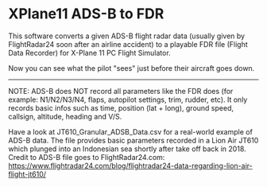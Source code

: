 # XPlane11 ADS-B to FDR
This software converts a given ADS-B flight radar data (usually given by FlightRadar24 soon after an airline accident) to a playable FDR file (Flight Data Recorder) for X-Plane 11 PC Flight Simulator.

Now you can see what the pilot "sees" just before their aircraft goes down.

___

NOTE: ADS-B does NOT record all parameters like the FDR does (for example: N1/N2/N3/N4, flaps, autopilot settings, trim, rudder, etc). It only records basic infos such as time, position (lat + long), ground speed, callsign, altitude, heading and V/S.


Have a look at JT610_Granular_ADSB_Data.csv for a real-world example of ADS-B data. The file provides basic parameters recorded in a Lion Air JT610 which plunged into an Indonesian sea shortly after take off back in 2018. Credit to ADS-B file goes to FlightRadar24.com: https://www.flightradar24.com/blog/flightradar24-data-regarding-lion-air-flight-jt610/

